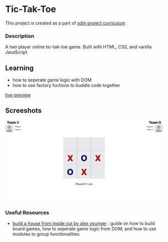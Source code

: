 # Tic-Tak-Toe
This project is created as a part of [odin project curriculum](https://www.theodinproject.com/lessons/node-path-javascript-tic-tac-toe)

### Description
A two player online tic-tak-toe game.
Built with HTML, CSS, and vanilla JavaScript

## Learning
- how to seperate game logic with DOM
- how to use factory fuctions to buddle code together

[live-preview](https://akanksha493.github.io/Tic-Tak-Toe/)

## Screeshots

![](tick-tak-toe_desktop.png)

### Useful Resources
- [build a house from inside out by alex younger](https://www.ayweb.dev/blog/building-a-house-from-the-inside-out) : guide on how to build board games, how to seperate game logic from DOM, and how to use modules to group functionalities.


